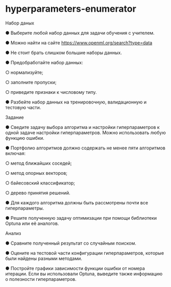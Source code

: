 # hyperparameters-enumerator
Набор даных 

●	Выберите любой набор данных для задачи обучения с учителем.  

●	Можно найти на сайте https://www.openml.org/search?type=data   

●	Не стоит брать слишком большие наборы данных.  

●	Предобработайте набор данных:    

○	нормализуйте;  

○	заполните пропуски;  

○	приведите признаки к числовому типу.  

●	Разбейте набор данных на тренировочную, валидационную и тестовую части.

Задание  

●	Сведите задачу выбора алгоритма и настройки гиперпараметров к одной задаче настройки гиперпараметров. Можно использовать любую функцию ошибки.  

●	Портфолио алгоритмов должно содержать не менее пяти алгоритмов включая:  

○	метод ближайших соседей;  

○	метод опорных векторов;   

○	байесовский классификатор;  

○	дерево принятия решений.   

●	Для каждого алгоритма должны быть рассмотрены почти все гиперпараметры.   

●	Решите полученную задачу оптимизации при помощи библиотеки Optuna или её аналогов.  

Анализ  

●	Сравните полученный результат со случайным поиском.  

●	Оцените на тестовой части конфигурации гиперпараметров, которые были найдены разными методами.  

●	Постройте графики зависимости функции ошибки от номера итерации. Если вы использовали Optuna, 	выведите также информацию о полезности гиперпараметров.

